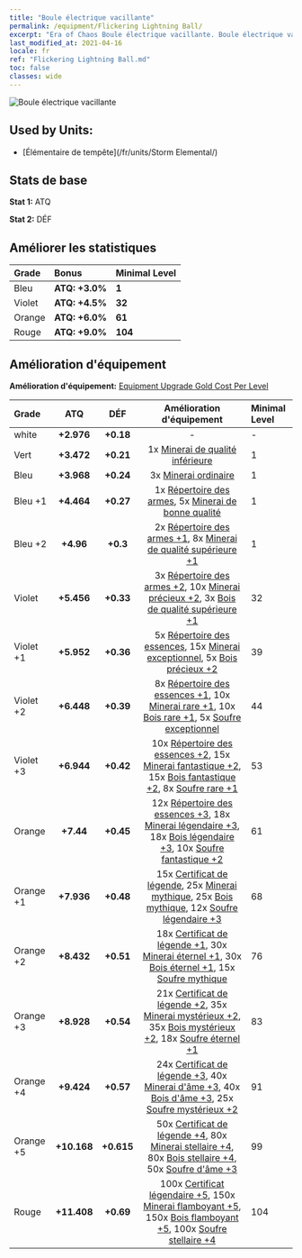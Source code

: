 ```yaml
---
title: "Boule électrique vacillante"
permalink: /equipment/Flickering Lightning Ball/
excerpt: "Era of Chaos Boule électrique vacillante. Boule électrique vacillante"
last_modified_at: 2021-04-16
locale: fr
ref: "Flickering Lightning Ball.md"
toc: false
classes: wide
---
```


  ![Boule électrique vacillante](/images/e/e_9021.png)

## Used by Units:

* [Élémentaire de tempête](/fr/units/Storm Elemental/) 


## Stats de base
 **Stat 1:** ATQ

 **Stat 2:** DÉF

## Améliorer les statistiques

  |     Grade    |   Bonus | Minimal Level | 
  |:-------------|:--------|:--------------| 
  | Bleu | **ATQ: +3.0%** | **1** | 
  | Violet | **ATQ: +4.5%** | **32** | 
  | Orange | **ATQ: +6.0%** | **61** | 
  | Rouge | **ATQ: +9.0%** | **104** | 


## Amélioration d'équipement
 **Amélioration d'équipement:** [Equipment Upgrade Gold Cost Per Level](/equipment/EquipmentUpgradeCostPerLevel/) 

  |          Grade      | ATQ | DÉF | Amélioration d'équipement | Minimal Level |
  |:--------------------|:---------:|:---------:|:----------------:|:--------------|
  | white | **+2.976** | **+0.18** | - | - |
  | Vert | **+3.472** | **+0.21** | 1x [Minerai de qualité inférieure](/fr/Items/mat_1/) | 1 |
  | Bleu | **+3.968** | **+0.24** | 3x [Minerai ordinaire](/fr/Items/mat_6/) | 1 |
  | Bleu +1 | **+4.464** | **+0.27** | 1x [Répertoire des armes](/fr/Items/mat_18/), 5x [Minerai de bonne qualité](/fr/Items/mat_12/) | 1 |
  | Bleu +2 | **+4.96** | **+0.3** | 2x [Répertoire des armes +1](/fr/Items/mat_25/), 8x [Minerai de qualité supérieure +1](/fr/Items/mat_19/) | 1 |
  | Violet | **+5.456** | **+0.33** | 3x [Répertoire des armes +2](/fr/Items/mat_32/), 10x [Minerai précieux +2](/fr/Items/mat_26/), 3x [Bois de qualité supérieure +1](/fr/Items/mat_20/) | 32 |
  | Violet +1 | **+5.952** | **+0.36** | 5x [Répertoire des essences](/fr/Items/mat_39/), 15x [Minerai exceptionnel](/fr/Items/mat_33/), 5x [Bois précieux +2](/fr/Items/mat_27/) | 39 |
  | Violet +2 | **+6.448** | **+0.39** | 8x [Répertoire des essences +1](/fr/Items/mat_46/), 10x [Minerai rare +1](/fr/Items/mat_40/), 10x [Bois rare +1](/fr/Items/mat_41/), 5x [Soufre exceptionnel](/fr/Items/mat_36/) | 44 |
  | Violet +3 | **+6.944** | **+0.42** | 10x [Répertoire des essences +2](/fr/Items/mat_53/), 15x [Minerai fantastique +2](/fr/Items/mat_47/), 15x [Bois fantastique +2](/fr/Items/mat_48/), 8x [Soufre rare +1](/fr/Items/mat_43/) | 53 |
  | Orange | **+7.44** | **+0.45** | 12x [Répertoire des essences +3](/fr/Items/mat_60/), 18x [Minerai légendaire +3](/fr/Items/mat_54/), 18x [Bois légendaire +3](/fr/Items/mat_55/), 10x [Soufre fantastique +2](/fr/Items/mat_50/) | 61 |
  | Orange +1 | **+7.936** | **+0.48** | 15x [Certificat de légende](/fr/Items/mat_67/), 25x [Minerai mythique](/fr/Items/mat_61/), 25x [Bois mythique](/fr/Items/mat_62/), 12x [Soufre légendaire +3](/fr/Items/mat_57/) | 68 |
  | Orange +2 | **+8.432** | **+0.51** | 18x [Certificat de légende +1](/fr/Items/mat_74/), 30x [Minerai éternel +1](/fr/Items/mat_68/), 30x [Bois éternel +1](/fr/Items/mat_69/), 15x [Soufre mythique](/fr/Items/mat_64/) | 76 |
  | Orange +3 | **+8.928** | **+0.54** | 21x [Certificat de légende +2](/fr/Items/mat_81/), 35x [Minerai mystérieux +2](/fr/Items/mat_75/), 35x [Bois mystérieux +2](/fr/Items/mat_76/), 18x [Soufre éternel +1](/fr/Items/mat_71/) | 83 |
  | Orange +4 | **+9.424** | **+0.57** | 24x [Certificat de légende +3](/fr/Items/mat_88/), 40x [Minerai d'âme +3](/fr/Items/mat_82/), 40x [Bois d'âme +3](/fr/Items/mat_83/), 25x [Soufre mystérieux +2](/fr/Items/mat_78/) | 91 |
  | Orange +5 | **+10.168** | **+0.615** | 50x [Certificat de légende +4](/fr/Items/mat_95/), 80x [Minerai stellaire +4](/fr/Items/mat_89/), 80x [Bois stellaire +4](/fr/Items/mat_90/), 50x [Soufre d'âme +3](/fr/Items/mat_85/) | 99 |
  | Rouge | **+11.408** | **+0.69** | 100x [Certificat légendaire +5](/fr/Items/mat_102/), 150x [Minerai flamboyant +5](/fr/Items/mat_96/), 150x [Bois flamboyant +5](/fr/Items/mat_97/), 100x [Soufre stellaire +4](/fr/Items/mat_92/) | 104 |

